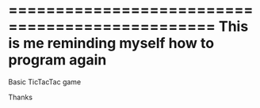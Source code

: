 ================================================
This is me reminding myself how to program again
================================================

Basic TicTacTac game


Thanks 
